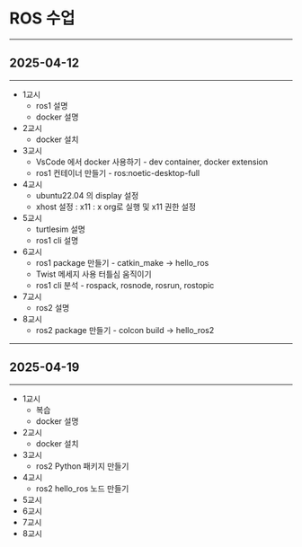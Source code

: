 # ROS 수업

---

## 2025-04-12

---

- 1교시
  - ros1 설명
  - docker 설명
- 2교시
  - docker 설치
- 3교시
  - VsCode 에서 docker 사용하기 - dev container, docker extension
  - ros1 컨테이너 만들기 - ros:noetic-desktop-full
- 4교시
  - ubuntu22.04 의 display 설정
  - xhost 설정 : x11 : x org로 실행 및 x11 권한 설정
- 5교시
  - turtlesim 설명
  - ros1 cli 설명
- 6교시
  - ros1 package 만들기 - catkin_make -> hello_ros
  - Twist 메세지 사용 터틀심 움직이기
  - ros1 cli 분석 - rospack, rosnode, rosrun, rostopic
- 7교시
  - ros2 설명
- 8교시
  - ros2 package 만들기 - colcon build -> hello_ros2

---

## 2025-04-19

---

- 1교시
  - 복습
  - docker 설명
- 2교시
  - docker 설치
- 3교시
  - ros2 Python 패키지 만들기
- 4교시
  - ros2 hello_ros 노드 만들기
- 5교시
- 6교시
- 7교시
- 8교시

